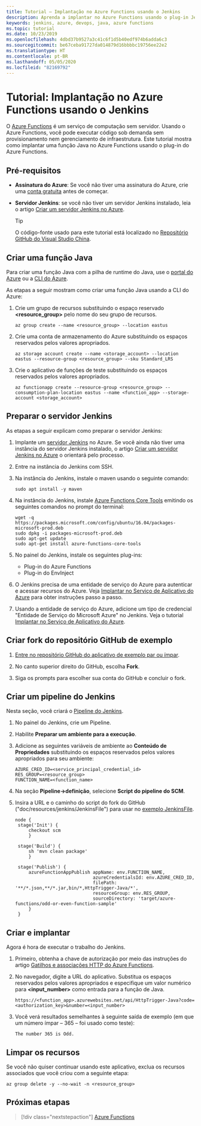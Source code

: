 ```yaml
---
title: Tutorial – Implantação no Azure Functions usando o Jenkins
description: Aprenda a implantar no Azure Functions usando o plug-in Jenkins do Azure Functions
keywords: jenkins, azure, devops, java, azure functions
ms.topic: tutorial
ms.date: 10/23/2019
ms.openlocfilehash: 4dbd37b9527a3c41c6f1d5b40edf974b6adda6c3
ms.sourcegitcommit: be67ceba91727da014879d16bbbbc19756ee22e2
ms.translationtype: HT
ms.contentlocale: pt-BR
ms.lasthandoff: 05/05/2020
ms.locfileid: "82169792"
---
```

# <a name="tutorial-deploy-to-azure-functions-using-jenkins"></a>Tutorial: Implantação no Azure Functions usando o Jenkins

O [Azure Functions](/azure/azure-functions/) é um serviço de computação sem servidor. Usando o Azure Functions, você pode executar código sob demanda sem provisionamento nem gerenciamento de infraestrutura. Este tutorial mostra como implantar uma função Java no Azure Functions usando o plug-in do Azure Functions.

## <a name="prerequisites"></a>Pré-requisitos

- **Assinatura do Azure**: Se você não tiver uma assinatura do Azure, crie uma [conta gratuita](https://azure.microsoft.com/free/?ref=microsoft.com&utm_source=microsoft.com&utm_medium=docs&utm_campaign=visualstudio) antes de começar.
- **Servidor Jenkins**: se você não tiver um servidor Jenkins instalado, leia o artigo [Criar um servidor Jenkins no Azure](./configure-on-linux-vm.md).

  > [!TIP]
  > O código-fonte usado para este tutorial está localizado no [Repositório GitHub do Visual Studio China](https://github.com/VSChina/odd-or-even-function/blob/master/src/main/java/com/microsoft/azure/Function.java).

## <a name="create-a-java-function"></a>Criar uma função Java

Para criar uma função Java com a pilha de runtime do Java, use o [portal do Azure](https://portal.azure.com) ou a [CLI do Azure](/cli/azure/?view=azure-cli-latest).

As etapas a seguir mostram como criar uma função Java usando a CLI do Azure:

1. Crie um grupo de recursos substituindo o espaço reservado **&lt;resource_group>** pelo nome do seu grupo de recursos.

    ```azurecli
    az group create --name <resource_group> --location eastus
    ```

1. Crie uma conta de armazenamento do Azure substituindo os espaços reservados pelos valores apropriados.
 
    ```azurecli
    az storage account create --name <storage_account> --location eastus --resource-group <resource_group> --sku Standard_LRS    
    ```

1. Crie o aplicativo de funções de teste substituindo os espaços reservados pelos valores apropriados.

    ```azurecli
    az functionapp create --resource-group <resource_group> --consumption-plan-location eastus --name <function_app> --storage-account <storage_account>
    ```

## <a name="prepare-jenkins-server"></a>Preparar o servidor Jenkins

As etapas a seguir explicam como preparar o servidor Jenkins:

1. Implante um [servidor Jenkins](https://aka.ms/jenkins-on-azure) no Azure. Se você ainda não tiver uma instância do servidor Jenkins instalado, o artigo [Criar um servidor Jenkins no Azure](./configure-on-linux-vm.md) o orientará pelo processo.

1. Entre na instância do Jenkins com SSH.

1. Na instância do Jenkins, instale o maven usando o seguinte comando:

    ```terminal
    sudo apt install -y maven
    ```

1. Na instância do Jenkins, instale [Azure Functions Core Tools](/azure/azure-functions/functions-run-local) emitindo os seguintes comandos no prompt do terminal:

    ```terminal
    wget -q https://packages.microsoft.com/config/ubuntu/16.04/packages-microsoft-prod.deb
    sudo dpkg -i packages-microsoft-prod.deb
    sudo apt-get update
    sudo apt-get install azure-functions-core-tools
    ```

1. No painel do Jenkins, instale os seguintes plug-ins:

    - Plug-in do Azure Functions
    - Plug-in do EnvInject

1. O Jenkins precisa de uma entidade de serviço do Azure para autenticar e acessar recursos do Azure. Veja [Implantar no Serviço de Aplicativo do Azure](./deploy-from-github-to-azure-app-service.md) para obter instruções passo a passo.

1. Usando a entidade de serviço do Azure, adicione um tipo de credencial "Entidade de Serviço do Microsoft Azure" no Jenkins. Veja o tutorial [Implantar no Serviço de Aplicativo do Azure](./deploy-from-github-to-azure-app-service.md#add-service-principal-to-jenkins).

## <a name="fork-the-sample-github-repo"></a>Criar fork do repositório GitHub de exemplo

1. [Entre no repositório GitHub do aplicativo de exemplo par ou ímpar](https://github.com/VSChina/odd-or-even-function.git).

1. No canto superior direito do GitHub, escolha **Fork**.

1. Siga os prompts para escolher sua conta do GitHub e concluir o fork.

## <a name="create-a-jenkins-pipeline"></a>Criar um pipeline do Jenkins

Nesta seção, você criará o [Pipeline do Jenkins](https://jenkins.io/doc/book/pipeline/).

1. No painel do Jenkins, crie um Pipeline.

1. Habilite **Preparar um ambiente para a execução**.

1. Adicione as seguintes variáveis de ambiente ao **Conteúdo de Propriedades** substituindo os espaços reservados pelos valores apropriados para seu ambiente:

    ```
    AZURE_CRED_ID=<service_principal_credential_id>
    RES_GROUP=<resource_group>
    FUNCTION_NAME=<function_name>
    ```
    
1. Na seção **Pipeline->definição**, selecione **Script do pipeline do SCM**.

1. Insira a URL e o caminho do script do fork do GitHub ("doc/resources/jenkins/JenkinsFile") para usar no [exemplo JenkinsFile](https://github.com/VSChina/odd-or-even-function/blob/master/doc/resources/jenkins/JenkinsFile).

   ```
   node {
    stage('Init') {
        checkout scm
        }

    stage('Build') {
        sh 'mvn clean package'
        }

    stage('Publish') {
        azureFunctionAppPublish appName: env.FUNCTION_NAME, 
                                azureCredentialsId: env.AZURE_CRED_ID, 
                                filePath: '**/*.json,**/*.jar,bin/*,HttpTrigger-Java/*', 
                                resourceGroup: env.RES_GROUP, 
                                sourceDirectory: 'target/azure-functions/odd-or-even-function-sample'
        }
    }
    ```

## <a name="build-and-deploy"></a>Criar e implantar

Agora é hora de executar o trabalho do Jenkins.

1. Primeiro, obtenha a chave de autorização por meio das instruções do artigo [Gatilhos e associações HTTP do Azure Functions](/azure/azure-functions/functions-bindings-http-webhook-trigger#authorization-keys).

1. No navegador, digite a URL do aplicativo. Substitua os espaços reservados pelos valores apropriados e especifique um valor numérico para **&lt;input_number>** como entrada para a função de Java.

    ```
    https://<function_app>.azurewebsites.net/api/HttpTrigger-Java?code=<authorization_key>&number=<input_number>
    ```
1. Você verá resultados semelhantes à seguinte saída de exemplo (em que um número ímpar – 365 – foi usado como teste):

    ```output
    The number 365 is Odd.
    ```

## <a name="clean-up-resources"></a>Limpar os recursos

Se você não quiser continuar usando este aplicativo, exclua os recursos associados que você criou com a seguinte etapa:

```azurecli
az group delete -y --no-wait -n <resource_group>
```

## <a name="next-steps"></a>Próximas etapas

> [!div class="nextstepaction"]
> [Azure Functions](/azure/azure-functions/)